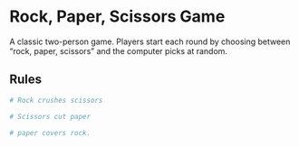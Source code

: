 # Rock, Paper, Scissors Game

A classic two-person game. Players start each round by choosing between “rock, paper, scissors” and the computer picks at random.

## Rules

```python
# Rock crushes scissors

# Scissors cut paper

# paper covers rock.

```
